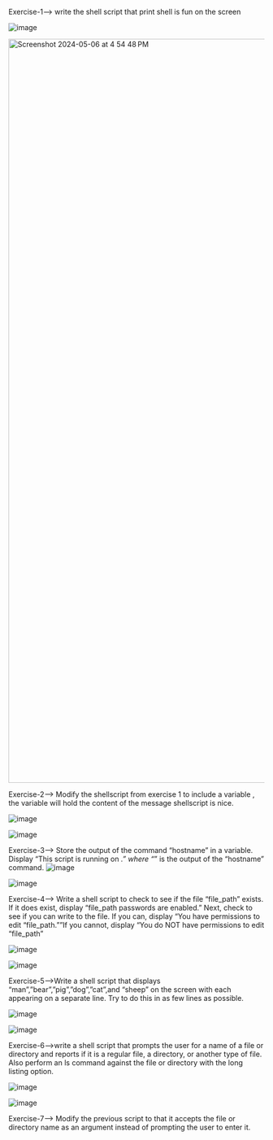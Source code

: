  Exercise-1--> write the shell script that print shell is fun on the screen

![image](https://github.com/akriti-kesarwani/sem_2_O-S/assets/142775584/3864623d-bece-417e-b8b5-414139f62c1a)

<img width="1464" alt="Screenshot 2024-05-06 at 4 54 48 PM" src="https://github.com/akriti-kesarwani/sem_2_O-S/assets/142775584/09ef698a-f14c-4a81-aa79-d8af0d447b91">

Exercise-2--> Modify the shellscript from exercise 1 to include a variable , the variable will hold the content of the message shellscript is nice.

![image](https://github.com/akriti-kesarwani/sem_2_O-S/assets/142775584/e462698c-a3ae-4384-b1c5-19dc05796ce5)

![image](https://github.com/akriti-kesarwani/sem_2_O-S/assets/142775584/7fde72d5-1f2e-4372-afa0-2c6c877dba32)

 Exercise-3--> Store the output of the command “hostname” in a variable. Display “This script is running on _.” where “_” is the output of the “hostname” command.
 ![image](https://github.com/akriti-kesarwani/sem_2_O-S/assets/142775584/64aba0e2-f869-4a98-a88b-69fed0a6e898)

 ![image](https://github.com/akriti-kesarwani/sem_2_O-S/assets/142775584/7d25fce6-8df6-4f78-ab28-ef05343fe078)

Exercise-4--> Write a shell script to check to see if the file “file_path” exists. If it does exist, display “file_path passwords are enabled.” Next, check to see if you can write to the file. If you can, display “You have permissions to edit “file_path.””If you cannot, display “You do NOT have permissions to edit “file_path”


![image](https://github.com/akriti-kesarwani/sem_2_O-S/assets/142775584/d5d9d578-1a8d-4ac7-9a85-ab2781bd2dd6)

![image](https://github.com/akriti-kesarwani/sem_2_O-S/assets/142775584/b9e52c51-50f5-428e-8348-e95df974dfd8)

Exercise-5-->Write a shell script that displays “man”,”bear”,”pig”,”dog”,”cat”,and “sheep” on the screen with each appearing on a separate line. Try to do this in as few lines as possible.

![image](https://github.com/akriti-kesarwani/sem_2_O-S/assets/142775584/6e69d6c1-0b70-414e-9afe-f584645bd905)

![image](https://github.com/akriti-kesarwani/sem_2_O-S/assets/142775584/891c0c9a-066c-4621-a266-9f979ea5128a)

Exercise-6-->write a shell script that prompts the user for a name of a file or directory and reports if it is a regular file, a directory, or another type of file. Also perform an ls command against the file or directory with the long listing option.

![image](https://github.com/akriti-kesarwani/sem_2_O-S/assets/142775584/712361ed-9d5c-4dde-ae55-ab93c4176f99)

![image](https://github.com/akriti-kesarwani/sem_2_O-S/assets/142775584/4ff65acd-8df0-4997-bb35-24fc13bb1ece)

Exercise-7--> Modify the previous script to that it accepts the file or directory name as an argument instead of prompting the user to enter it.
















